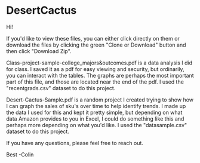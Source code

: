 # DesertCactus
Hi!

If you'd like to view these files, you can either click directly on them or download the files by clicking the green "Clone or Download" button and then click "Download Zip".

Class-project-sample-college_majors&outcomes.pdf is a data analysis I did for class. I saved it as a pdf for easy viewing and security, but ordinarily, you can interact with the tables. The graphs are perhaps the most important part of this file, and those are located near the end of the pdf. I used the "recentgrads.csv" dataset to do this project.

Desert-Cactus-Sample.pdf is a random project I created trying to show how I can graph the sales of sku's over time to help identify trends. I made up the data I used for this and kept it pretty simple, but depending on what data Amazon provides to you in Excel, I could do something like this and perhaps more depending on what you'd like. I used the "datasample.csv" dataset to do this project.


If you have any questions, please feel free to reach out.

Best
-Colin
